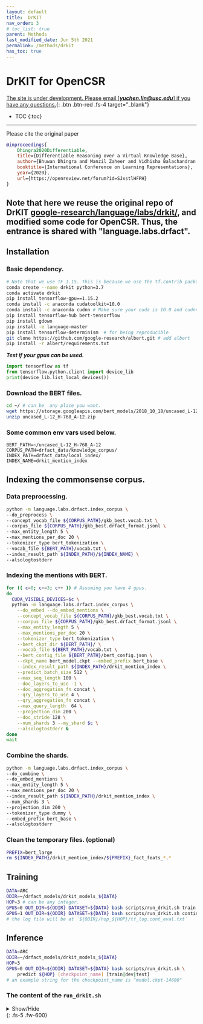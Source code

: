 ```yaml
---
layout: default
title:  DrKIT
nav_order: 3
# toc_list: true
parent: Methods
last_modified_date: Jun 5th 2021
permalink: /methods/drkit
has_toc: true
---
```


# DrKIT for OpenCSR
[The site is under development. Please email [***yuchen.lin@usc.edu***] if you have any questions.](){: .btn .btn-red .fs-4 target="_blank"}

- TOC
{:toc}


---

Please cite the original paper
```bib
@inproceedings{
    Dhingra2020Differentiable,
    title={Differentiable Reasoning over a Virtual Knowledge Base},
    author={Bhuwan Dhingra and Manzil Zaheer and Vidhisha Balachandran and Graham Neubig and Ruslan Salakhutdinov and William W. Cohen},
    booktitle={International Conference on Learning Representations},
    year={2020},
    url={https://openreview.net/forum?id=SJxstlHFPH}
}
```

Note that here we reuse **the original repo of DrKIT** [google-research/language/labs/drkit/](https://github.com/google-research/language/tree/master/language/labs/drkit), and modified some code for OpenCSR. Thus, the entrance is shared with "language.labs.drfact".
---


## Installation

### Basic dependency.

```bash
# Note that we use TF 1.15. This is because we use the tf.contrib package,
conda create --name drkit python=3.7
conda activate drkit
pip install tensorflow-gpu==1.15.2
conda install -c anaconda cudatoolkit=10.0
conda install -c anaconda cudnn # Make sure your cuda is 10.0 and cudnn is 7.6.5
pip install tensorflow-hub bert-tensorflow 
pip install gdown
pip install -e language-master
pip install tensorflow-determinism  # for being reproducible 
git clone https://github.com/google-research/albert.git # add albert
pip install -r albert/requirements.txt
```

**_Test if your gpus can be used._**
```python
import tensorflow as tf
from tensorflow.python.client import device_lib
print(device_lib.list_local_devices())
```

### Download the BERT files.
```bash
cd ~/ # can be  any place you want.
wget https://storage.googleapis.com/bert_models/2018_10_18/uncased_L-12_H-768_A-12.zip
unzip uncased_L-12_H-768_A-12.zip
```

### Some common env vars used below.

```
BERT_PATH=~/uncased_L-12_H-768_A-12
CORPUS_PATH=drfact_data/knowledge_corpus/
INDEX_PATH=drfact_data/local_index/
INDEX_NAME=drkit_mention_index
```


## Indexing the commonsense corpus.


### Data preprocessing.

```bash
python -m language.labs.drfact.index_corpus \
--do_preprocess \
--concept_vocab_file ${CORPUS_PATH}/gkb_best.vocab.txt \
--corpus_file ${CORPUS_PATH}/gkb_best.drfact_format.jsonl \
--max_entity_length 5 \
--max_mentions_per_doc 20 \
--tokenizer_type bert_tokenization \
--vocab_file ${BERT_PATH}/vocab.txt \
--index_result_path ${INDEX_PATH}/${INDEX_NAME} \
--alsologtostderr
```

### Indexing the mentions with BERT.
```bash
for (( c=0; c<=3; c++ )) # Assuming you have 4 gpus.
do
  CUDA_VISIBLE_DEVICES=$c \
  python -m language.labs.drfact.index_corpus \
    --do_embed --do_embed_mentions \
    --concept_vocab_file ${CORPUS_PATH}/gkb_best.vocab.txt \
    --corpus_file ${CORPUS_PATH}/gkb_best.drfact_format.jsonl \
    --max_entity_length 5 \
    --max_mentions_per_doc 20 \
    --tokenizer_type bert_tokenization \
    --bert_ckpt_dir ${BERT_PATH}/ \
    --vocab_file ${BERT_PATH}/vocab.txt \
    --bert_config_file ${BERT_PATH}/bert_config.json \
    --ckpt_name bert_model.ckpt --embed_prefix bert_base \
    --index_result_path ${INDEX_PATH}/drkit_mention_index \
    --predict_batch_size 512 \
    --max_seq_length 100 \
    --doc_layers_to_use -1 \
    --doc_aggregation_fn concat \
    --qry_layers_to_use 4 \
    --qry_aggregation_fn concat \
    --max_query_length  64 \
    --projection_dim 200 \
    --doc_stride 128 \
    --num_shards 3 --my_shard $c \
    --alsologtostderr &
done
wait
```

### Combine the shards.

```bash
python -m language.labs.drfact.index_corpus \
--do_combine \
--do_embed_mentions \
--max_entity_length 5 \
--max_mentions_per_doc 20 \
--index_result_path ${INDEX_PATH}/drkit_mention_index \
--num_shards 3 \
--projection_dim 200 \
--tokenizer_type dummy \
--embed_prefix bert_base \
--alsologtostderr
```

### Clean the temporary files. (optional)

```bash
PREFIX=bert_large
rm ${INDEX_PATH}/drkit_mention_index/${PREFIX}_fact_feats_*.*
```


## Training

```bash
DATA=ARC
ODIR=~/drfact_models/drkit_models_${DATA}
HOP=3 # can be any integer.
GPUS=0 OUT_DIR=${ODIR} DATASET=${DATA} bash scripts/run_drkit.sh train ${HOP}   # Training
GPUS=1 OUT_DIR=${ODIR} DATASET=${DATA} bash scripts/run_drkit.sh continual_eval ${HOP}  # Online Evaluation on Dev
# the log file will be at `${ODIR}/hop_${HOP}/tf_log.cont_eval.txt`
```


## Inference 

```bash
DATA=ARC
ODIR=~/drfact_models/drkit_models_${DATA}
HOP=3
GPUS=0 OUT_DIR=${ODIR} DATASET=${DATA} bash scripts/run_drkit.sh \
    predict ${HOP} [checkpoint_name] [train|dev|test] 
# an example string for the checkpoint_name is "model.ckpt-14600"
```


### The content of the `run_drkit.sh`
<details markdown="block">
  <summary>Show/Hide</summary>
  {: .fs-3 .text-delta .text-blue-100} 
    ```bash
    #!/bin/bash
    BERT_PATH=~/uncased_L-12_H-768_A-12  # BERT-base
    question_num_layers=5
    ENTAGG=max
    CORPUS_PATH=drfact_data/knowledge_corpus/
    INDEX_PATH=drfact_data/local_index/
    INDEX_NAME=drkit_mention_index
    F2F_INDEX_NAME=fact2fact_index
    DATASET_PATH=drfact_data/datasets/${DATASET}
    NUM_HOPS=$2
    MODEL_OUTPUT_DIR=${OUT_DIR}/hop_$2
    PREDICT_PREFIX=dev
    if [ "$1" = "train" ]; 
    then
    echo "training mode"
    rm -r ${MODEL_OUTPUT_DIR}
    DO="do_train "
    mkdir -p ${MODEL_OUTPUT_DIR}
    LOG_FILE=${MODEL_OUTPUT_DIR}/tf_log.train.txt
    elif [ "$1" = "continual_eval" ];
    then
    echo "continual_eval mode"
    DO="do_predict "
    mkdir -p ${MODEL_OUTPUT_DIR}
    LOG_FILE=${MODEL_OUTPUT_DIR}/tf_log.cont_eval.txt
    elif [ "$1" = "predict" ];
    then
    echo "prediction mode"
    PREDICT_PREFIX=$4 # train/dev/test
    DO="do_predict --use_best_ckpt_for_predict --model_ckpt_toload $3 "
    LOG_FILE=${MODEL_OUTPUT_DIR}/tf_log.$3-${PREDICT_PREFIX}-prediction.txt
    fi

    touch ${LOG_FILE}


    CUDA_VISIBLE_DEVICES=${GPUS} python -m language.labs.drfact.run_drfact \
    --vocab_file ${BERT_PATH}/vocab.txt \
    --tokenizer_model_file None \
    --bert_config_file ${BERT_PATH}/bert_config.json \
    --tokenizer_type bert_tokenization \
    --output_dir ${MODEL_OUTPUT_DIR} \
    --train_file ${DATASET_PATH}/linked_train.jsonl \
    --predict_file ${DATASET_PATH}/linked_${PREDICT_PREFIX}.jsonl \
    --predict_prefix ${PREDICT_PREFIX} \
    --init_checkpoint ${BERT_PATH}/bert_model.ckpt \
    --train_data_dir ${INDEX_PATH}/${INDEX_NAME} \
    --test_data_dir ${INDEX_PATH}/${INDEX_NAME} \
    --learning_rate 3e-05 \
    --warmup_proportion 0.1 \
    --train_batch_size 2 \
    --predict_batch_size 1 \
    --save_checkpoints_steps 100 \
    --iterations_per_loop 300 \
    --num_train_epochs 10.0 \
    --max_query_length 128 \
    --max_entity_len 5 \
    --qry_layers_to_use -1 \
    --qry_aggregation_fn concat \
    --question_dropout 0.3 \
    --question_num_layers ${question_num_layers} \
    --projection_dim 200 \
    --train_with_sparse  \
    --fix_sparse_to_one  \
    --predict_with_sparse  \
    --data_type opencsr \
    --model_type drkit \
    --supervision entity \
    --num_mips_neighbors 100 \
    --entity_score_aggregation_fn ${ENTAGG} \
    --entity_score_threshold 5e-2 \
    --softmax_temperature 5.0 \
    --sparse_reduce_fn max \
    --sparse_strategy sparse_first \
    --num_hops ${NUM_HOPS} \
    --embed_index_prefix bert_base \
    --num_preds -1 \
    --$DO 2> ${LOG_FILE} &

    echo ${LOG_FILE}

    # watch -n 1 tail -n 50 ${LOG_FILE}
    ```
</details> 
{: .fs-5 .fw-600}